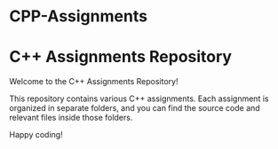 # CPP-Assignments
# C++ Assignments Repository

Welcome to the C++ Assignments Repository!

This repository contains various C++ assignments. Each assignment is organized in separate folders, and you can find the source code and relevant files inside those folders.

Happy coding!
